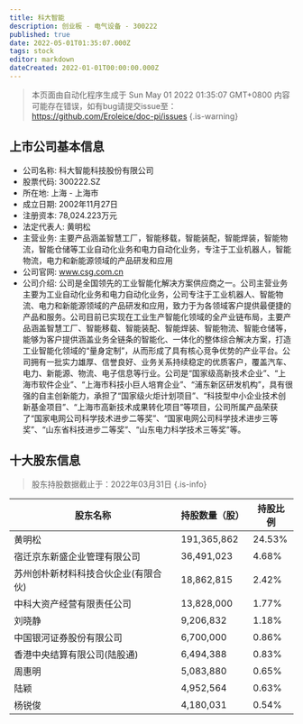 ```yaml
---
title: 科大智能
description: 创业板 - 电气设备 - 300222
published: true
date: 2022-05-01T01:35:07.000Z
tags: stock
editor: markdown
dateCreated: 2022-01-01T00:00:00.000Z
---
```


> 本页面由自动化程序生成于 Sun May 01 2022 01:35:07 GMT+0800
> 内容可能存在错误，如有bug请提交issue至：https://github.com/Eroleice/doc-pi/issues
{.is-warning}

## 上市公司基本信息
- 公司名称: 科大智能科技股份有限公司
- 股票代码: 300222.SZ
- 所在地: 上海 - 上海市
- 成立日期: 2002年11月27日
- 注册资本: 78,024.223万元
- 法定代表人: 黄明松
- 主营业务: 主要产品涵盖智慧工厂，智能移载，智能装配，智能焊装，智能物流，智能仓储等工业自动化业务和电力自动化业务，专注于工业机器人，智能物流，电力和新能源领域的产品研发和应用
- 公司官网: www.csg.com.cn
- 公司介绍: 公司是全国领先的工业智能化解决方案供应商之一。公司主营业务主要为工业自动化业务和电力自动化业务，公司专注于工业机器人、智能物流、电力和新能源领域的产品研发和应用，致力于为各领域客户提供最便捷的产品和服务。公司目前已实现在工业生产智能化领域的全产业链布局，主要产品涵盖智慧工厂、智能移载、智能装配、智能焊装、智能物流、智能仓储等，能够为客户提供涵盖业务全链条的智能化、一体化的整体综合解决方案，打造工业智能化领域的“量身定制”，从而形成了具有核心竞争优势的产业平台。公司拥有一批实力雄厚、信誉良好、业务关系持续稳定的优质客户，覆盖汽车、电力、新能源、物流、电子信息等行业。公司是“国家级高新技术企业”、“上海市软件企业”、“上海市科技小巨人培育企业”、“浦东新区研发机构”，具有很强的自主创新能力，承担了“国家级火炬计划项目”、“科技型中小企业技术创新基金项目”、“上海市高新技术成果转化项目”等项目，公司所属产品荣获了“国家电网公司科学技术进步二等奖”、“国家电网公司科学技术进步三等奖”、“山东省科技进步二等奖”、“山东电力科学技术三等奖”等。


## 十大股东信息
> 股东持股数据截止于：2022年03月31日
{.is-info}

| 股东名称 | 持股数量（股） | 持股比例 |
| --- | --- | --- |
| 黄明松 | 191,365,862 | 24.53% |
| 宿迁京东新盛企业管理有限公司 | 36,491,023 | 4.68% |
| 苏州创朴新材料科技合伙企业(有限合伙) | 18,862,815 | 2.42% |
| 中科大资产经营有限责任公司 | 13,828,000 | 1.77% |
| 刘晓静 | 9,206,832 | 1.18% |
| 中国银河证券股份有限公司 | 6,700,000 | 0.86% |
| 香港中央结算有限公司(陆股通) | 6,494,388 | 0.83% |
| 周惠明 | 5,083,880 | 0.65% |
| 陆颖 | 4,952,564 | 0.63% |
| 杨锐俊 | 4,180,031 | 0.54% |




